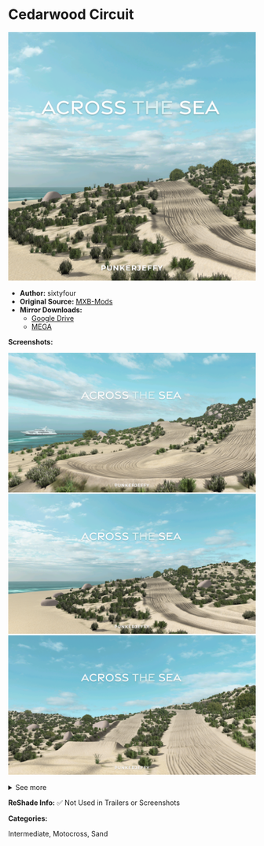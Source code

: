 # Cedarwood Circuit

![Preview](https://github.com/BrinkleyPT/MX-Bikes-Community-Mods/blob/b340c7b664ebdaa8eb32fb6c591171d7c8f68c68/.assets/Across%20the%20Sea/track-image.png)

- **Author:** sixtyfour
- **Original Source:** [MXB-Mods](https://web.archive.org/web/20250606170304/mxb-mods.com/cedarwood-circuit/#download)
- **Mirror Downloads:**
  - [Google Drive](https://drive.google.com/example)
  - [MEGA](https://mega.nz/example)

**Screenshots:**

![Screenshot 1](https://github.com/BrinkleyPT/MX-Bikes-Community-Mods/blob/0eaad77cfffed8af6b82c5a1a0a401d6939e78d5/.assets/Across%20the%20Sea/track-preview-1.png) ![Screenshot 2](https://github.com/BrinkleyPT/MX-Bikes-Community-Mods/blob/0eaad77cfffed8af6b82c5a1a0a401d6939e78d5/.assets/Across%20the%20Sea/track-preview-2.png) ![Screenshot 3](https://github.com/BrinkleyPT/MX-Bikes-Community-Mods/blob/0eaad77cfffed8af6b82c5a1a0a401d6939e78d5/.assets/Across%20the%20Sea/track-preview-3.png) <details>

<summary>See more</summary>

![Screenshot 4](https://github.com/BrinkleyPT/MX-Bikes-Community-Mods/blob/0eaad77cfffed8af6b82c5a1a0a401d6939e78d5/.assets/Across%20the%20Sea/track-preview-4.png) ![Screenshot 5](https://github.com/BrinkleyPT/MX-Bikes-Community-Mods/blob/0eaad77cfffed8af6b82c5a1a0a401d6939e78d5/.assets/Across%20the%20Sea/track-preview-5.png) ![Screenshot 6](https://github.com/BrinkleyPT/MX-Bikes-Community-Mods/blob/0eaad77cfffed8af6b82c5a1a0a401d6939e78d5/.assets/Across%20the%20Sea/track-preview-6.png) ![Screenshot 7](https://github.com/BrinkleyPT/MX-Bikes-Community-Mods/blob/0eaad77cfffed8af6b82c5a1a0a401d6939e78d5/.assets/Across%20the%20Sea/track-preview-7.png) ![Screenshot 8](https://github.com/BrinkleyPT/MX-Bikes-Community-Mods/blob/0eaad77cfffed8af6b82c5a1a0a401d6939e78d5/.assets/Across%20the%20Sea/track-preview-8.png) ![Screenshot 9](https://github.com/BrinkleyPT/MX-Bikes-Community-Mods/blob/0eaad77cfffed8af6b82c5a1a0a401d6939e78d5/.assets/Across%20the%20Sea/track-preview-9.png) ![Screenshot 10](https://github.com/BrinkleyPT/MX-Bikes-Community-Mods/blob/0eaad77cfffed8af6b82c5a1a0a401d6939e78d5/.assets/Across%20the%20Sea/track-preview-10.png) ![Screenshot 11](https://github.com/BrinkleyPT/MX-Bikes-Community-Mods/blob/0eaad77cfffed8af6b82c5a1a0a401d6939e78d5/.assets/Across%20the%20Sea/track-preview-11.png) ![Screenshot 12](https://github.com/BrinkleyPT/MX-Bikes-Community-Mods/blob/0eaad77cfffed8af6b82c5a1a0a401d6939e78d5/.assets/Across%20the%20Sea/track-preview-12.png) ![Screenshot 13](https://github.com/BrinkleyPT/MX-Bikes-Community-Mods/blob/0eaad77cfffed8af6b82c5a1a0a401d6939e78d5/.assets/Across%20the%20Sea/track-preview-13.png) ![Screenshot 14](https://github.com/BrinkleyPT/MX-Bikes-Community-Mods/blob/0eaad77cfffed8af6b82c5a1a0a401d6939e78d5/.assets/Across%20the%20Sea/track-preview-14.png) ![Screenshot 15](https://github.com/BrinkleyPT/MX-Bikes-Community-Mods/blob/0eaad77cfffed8af6b82c5a1a0a401d6939e78d5/.assets/Across%20the%20Sea/track-preview-15.png) ![Screenshot 16](https://github.com/BrinkleyPT/MX-Bikes-Community-Mods/blob/0eaad77cfffed8af6b82c5a1a0a401d6939e78d5/.assets/Across%20the%20Sea/track-preview-16.png) </details>

**ReShade Info:** ✅ Not Used in Trailers or Screenshots

**Categories:**

Intermediate, Motocross, Sand
